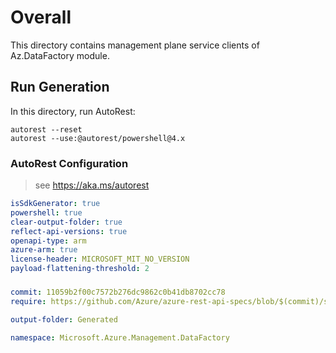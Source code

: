 # Overall
This directory contains management plane service clients of Az.DataFactory module.

## Run Generation
In this directory, run AutoRest:
```
autorest --reset
autorest --use:@autorest/powershell@4.x
```

### AutoRest Configuration
> see https://aka.ms/autorest
``` yaml
isSdkGenerator: true
powershell: true
clear-output-folder: true
reflect-api-versions: true
openapi-type: arm
azure-arm: true
license-header: MICROSOFT_MIT_NO_VERSION
payload-flattening-threshold: 2
```

###
``` yaml
commit: 11059b2f00c7572b276dc9862c0b41db8702cc78
require: https://github.com/Azure/azure-rest-api-specs/blob/$(commit)/specification/datafactory/resource-manager/readme.md

output-folder: Generated

namespace: Microsoft.Azure.Management.DataFactory
```